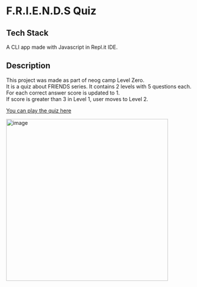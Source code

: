# F.R.I.E.N.D.S Quiz
## Tech Stack
A CLI app made with Javascript in Repl.it IDE.
## Description
   This project was made as part of neog camp Level Zero.   
   It is a quiz about FRIENDS series. It contains 2 levels with 5 questions each.   
   For each correct answer score is updated to 1.   
   If score is greater than 3 in Level 1, user moves to Level 2.
   
   [You can play the quiz here](https://replit.com/@Shalinig6129/mark-two-CLI-quiz?embed=1&output=1)
   
   <img width="436" alt="image" src="https://user-images.githubusercontent.com/120921285/211170466-bb439735-27ab-4398-b7fb-7b49c48dc40d.png">

